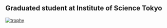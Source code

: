 ## Graduated student at Institute of Science Tokyo

[![trophy](https://github-profile-trophy.vercel.app/?username=yodai49&theme=onedark&column=7
)](https://github.com/ryo-ma/github-profile-trophy)
